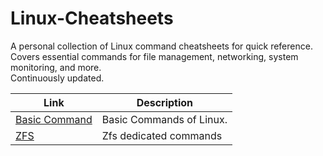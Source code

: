# Linux-Cheatsheets
A personal collection of Linux command cheatsheets for quick reference. \
Covers essential commands for file management, networking, system monitoring, and more. \
Continuously updated.

| **Link** | **Description** |
|----------|-----------------|
| [Basic Command](https://github.com/zewol95/Linux-Cheatsheets/blob/main/linux.md) | Basic Commands of Linux. |
| [ZFS](https://github.com/zewol95/Linux-Cheatsheets/blob/main/zfs.md) | Zfs dedicated commands |

